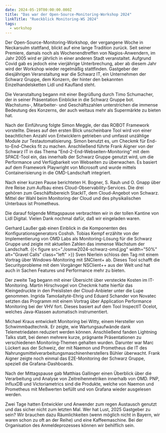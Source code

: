 ```yaml
---
date: 2024-05-19T00:00:00.000Z
title: "Das war der Open-Source-Monitoring-Workshop 2024"
linkTitle: "Rueckblick Monitoring-WS 2024"
tags:
  - workshop
---
```

Der Open-Source-Monitoring-Workshop, der vergangene Woche in Neckarsulm stattfand, blickt auf eine lange Tradition zurück. Seit seiner Premiere, damals noch als Wochenendtreffen von Nagios-Anwendern, im Jahr 2005 wird er jährlich in einer anderen Stadt veranstaltet. Aufgrund Covid gab es jedoch eine vierjährige Unterbrechung, aber ab diesem Jahr wird der Workshop wieder regelmäßig stattfinden. Gastgeber der diesjährigen Veranstaltung war die Schwarz IT, ein Unternehmen der Schwarz Gruppe, dem Konzern, der hinter den bekannten Einzelhandelsketten Lidl und Kaufland steht.

Die Veranstaltung begann mit einer Begrüßung durch Timo Schumacher, der in seiner Präsentation Einblicke in die Schwarz Gruppe bot. Wachstums-, Mitarbeiter- und Geschäftszahlen unterstrichen die immense Bedeutung des Konzerns, der auch weitaus mehr als Supermärkte zu bieten hat.

Nach der Einführung folgte Simon Meggle, der das ROBOT Framework vorstellte. Dieses auf den ersten Blick unscheinbare Tool wird von einer beachtlichen Anzahl von Entwicklern getrieben und umfasst unzählige Module zur Testautomatisierung. Simon benutzt es, um Checkmk für End-to-End-Checks fit zu machen. Anschließend führte Frank Aigner von der Schwarz IT in das Thema "End-2-End-Webseiten-Monitoring" mit dem SPACE-Tool ein, das innerhalb der Schwarz Gruppe genutzt wird, um die Performance und Verfügbarkeit von Webseiten zu überwachen. Es basiert auf dem Framework Playwright von Microsoft und wurde mittels Containerisierung in die OMD-Landschaft integriert.

Nach einer kurzen Pause berichteten H. Bogner, S. Rauh und O. Gnapp über ihre Reise zum Aufbau eines Cloud-Observability-Services. Die drei gehören zum Geschäftsbereich StackIT, dem Cloud-Angebot von Schwarz. Mittel der Wahl beim Monitoring der Cloud und des physikalischen Unterbaus ist Prometheus.

Die darauf folgende Mittagspause verbrachten wir in der tollen Kantine von Lidl Digital. Vielen Dank nochmal dafür, daß wir eingeladen waren.

Gerhard Laußer gab einen Einblick in die Komponenten des Konfigurationsgenerators Coshsh. Tobias Kempf erzählte von der Implementierung von OMD Labs als Monitoring-Lösung für die Schwarz Gruppe und zeigte mit aktuellen Zahlen das immense Wachstum der Landschaft.  {{< figure src="./osmw2024-schwarz-omd.jpg" width="50%" alt="Gravel Calls" class="left" >}} Sven Nierlein schloss den Tag mit einem Vortrag über Windows-Monitoring mit SNClient+ ab. Dieses Tool schafft die Securityprobleme mit dem Vorgänger NSClient++ aus der Welt und hat auch in Sachen Features und Performance mehr zu bieten.

Der zweite Tag begann mit einer Übersicht über versteckte Kosten im IT-Monitoring. Martin Hirschvogel von Checkmk hatte hierfür das Kleingedruckte in den Preislisten der Cloud-Anbieter unter die Lupe genommen. Ingrida Tamošaitytė-Ehrig und Eduard Schander von Novatec setzten das Programm mit einem Vortrag über Application Performance Monitoring bei der VHV fort. Dieses basiert auf dem Tool InspectIT Ocelot, welches Java-Klassen automatisch instrumentiert.

Michael Kraus entwickelt Monitoring bei Witty, einem Hersteller von Schwimmbadtechnik. Er zeigte, wie Wartungsaufwände dank Telemetriedaten reduziert werden können. Anschließend fanden Lightning Talks statt, bei denen mehrere kurze, prägnante Präsentationen zu verschiedenen Monitoring-Themen gehalten wurden. Darunter war Marc Lückert aus der Schweiz, der mit Naemon und Prometheus die IT des Nahrungsmittelverarbeitungsmaschinenherstellers Bühler überwacht. Frank Aigner zeigte noch einmal das E2E-Monitoring der Schwarz Gruppe, speziell die Grafana-Dashboards.

Nach der Mittagspause gab Matthias Gallinger einen Überblick über die Verarbeitung und Analyse von Zeitreihenmetriken innerhalb von OMD. PNP, InfluxDB und Victoriametrics sind die Produkte, welche von Naemon und Prometheus mit Meßwerten befüllt und von Grafana wieder ausgelesen werden.

Zwei Tage hatten Entwickler und Anwender zum regen Austausch genutzt und das sicher nicht zum letzten Mal.
Wer hat Lust, 2025 Gastgeber zu sein? Wir brauchen dazu Räumlichkeiten (wenn möglich nicht in Bayern, wir waren schon zu oft an der Reihe) und eine Kaffeemaschine. Bei der Organisation des Anmeldeprozesses können wir behilflich sein.
